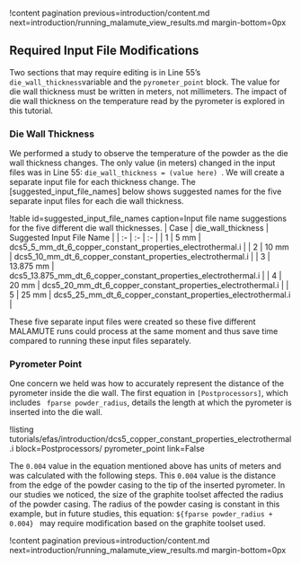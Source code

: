 !content pagination previous=introduction/content.md
                    next=introduction/running_malamute_view_results.md
                    margin-bottom=0px

## Required Input File Modifications

Two sections that may require editing is in Line 55’s `die_wall_thickness`variable and the `pyrometer_point` block. The value for die wall thickness must be written in meters, not millimeters. The impact of die wall thickness on the temperature read by the pyrometer is explored in this tutorial. 

### Die Wall Thickness

We performed a study to observe the temperature of the powder as the die wall thickness changes. The only value (in meters) changed in the input files was in Line 55: `die_wall_thickness = (value here) `. We will create a separate input file for each thickness change. The [suggested_input_file_names] below shows suggested names for the five separate input files for each die wall thickness. 

!table id=suggested_input_file_names caption=Input file name suggestions for the five different die wall thicknesses.
| Case | die_wall_thickness | Suggested Input File Name |
| :- | :- | :- |
| 1 | 5 mm | dcs5_5_mm_dt_6_copper_constant_properties_electrothermal.i |
| 2 | 10 mm | dcs5_10_mm_dt_6_copper_constant_properties_electrothermal.i |
| 3 | 13.875 mm | dcs5_13.875_mm_dt_6_copper_constant_properties_electrothermal.i |
| 4 | 20 mm | dcs5_20_mm_dt_6_copper_constant_properties_electrothermal.i |
| 5 | 25 mm | dcs5_25_mm_dt_6_copper_constant_properties_electrothermal.i |

These five separate input files were created so these five different MALAMUTE runs could process at the same moment and thus save time compared to running these input files separately. 

### Pyrometer Point

One concern we held was how to accurately represent the distance of the pyrometer inside the die wall. The first equation in ` [Postprocessors] `, which includes ` fparse powder_radius`, details the length at which the pyrometer is inserted into the die wall. 

!listing tutorials/efas/introduction/dcs5_copper_constant_properties_electrothermal.i
         block=Postprocessors/ pyrometer_point
         link=False

The `0.004` value in the equation mentioned above has units of meters and was calculated with the following steps. This `0.004` value is the distance from the edge of the powder casing to the tip of the inserted pyrometer. In our studies we noticed, the size of the graphite toolset affected the radius of the powder casing. The radius of the powder casing is constant in this example, but in future studies, this equation: `${fparse powder_radius + 0.004} ` may require modification based on the graphite toolset used.

!content pagination previous=introduction/content.md
                    next=introduction/running_malamute_view_results.md
                    margin-bottom=0px

